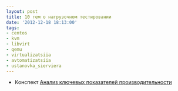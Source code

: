 ```yaml
---
layout: post
title: 10 тем о нагрузочном тестировании
date: '2012-12-18 18:13:00'
tags:
- centos
- kvm
- libvirt
- qemu
- virtualizatsiia
- avtomatizatsiia
- ustanovka_sierviera
---
```


- Конспект [Анализ ключевых показателей производительности](https://habrahabr.ru/company/microsoft/blog/271547/)
